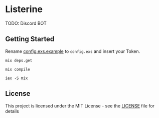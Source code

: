 # Listerine

TODO: Discord BOT

## Getting Started

Rename [config.exs.example](config/config.exs.example) to `config.exs` and insert your Token.

```shell
mix deps.get
```

```shell
mix compile
```

```shell
iex -S mix
```

## License

This project is licensed under the MIT License - see the [LICENSE](LICENSE) file for details
